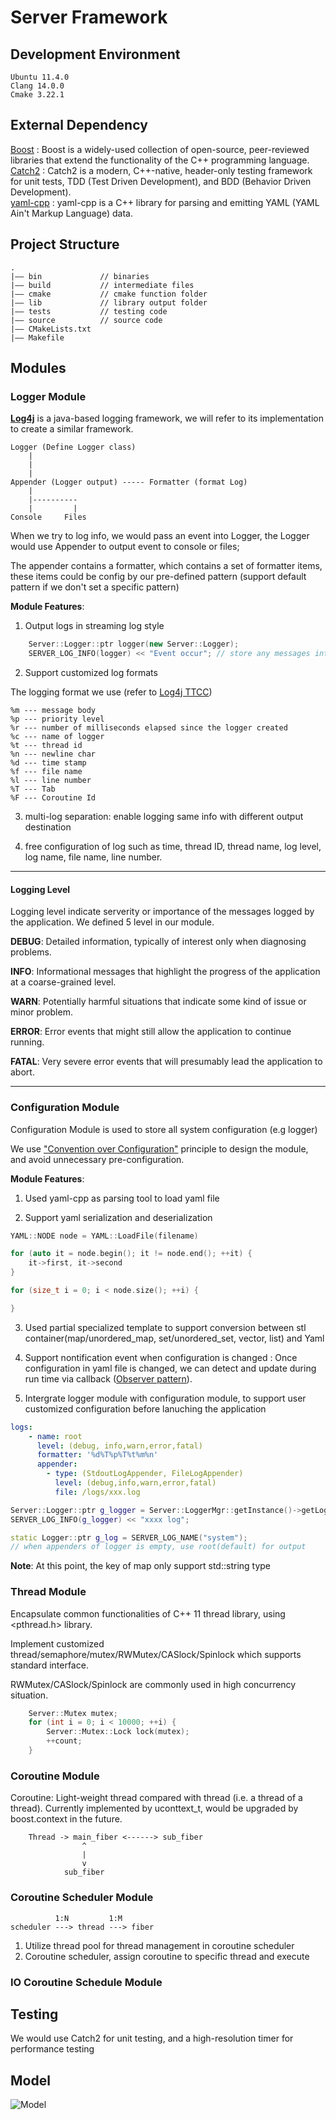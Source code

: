 # Server Framework

## Development Environment

    Ubuntu 11.4.0
    Clang 14.0.0
    Cmake 3.22.1

## External Dependency

[Boost](https://www.boost.org/) : Boost is a widely-used collection of open-source, peer-reviewed libraries that extend the functionality of the C++ programming language. \
[Catch2](https://github.com/catchorg/Catch2) : 
Catch2 is a modern, C++-native, header-only testing framework for unit tests, TDD (Test Driven Development), and BDD (Behavior Driven Development). \
[yaml-cpp](https://github.com/jbeder/yaml-cpp) : yaml-cpp is a C++ library for parsing and emitting YAML (YAML Ain't Markup Language) data. 


## Project Structure
    .
    |—— bin             // binaries
    |—— build           // intermediate files
    |—— cmake           // cmake function folder
    |—— lib             // library output folder
    |—— tests           // testing code
    |—— source          // source code
    |—— CMakeLists.txt
    |—— Makefile

## Modules
### Logger Module

[**Log4j**](https:github.com/apache/logging-log4j2) is a java-based logging framework, we will refer to its implementation to create a similar framework.


    Logger (Define Logger class)
        |
        |  
        |  
    Appender (Logger output) ----- Formatter (format Log)
        |
        |----------
        |         |
    Console     Files

When we try to log info, we would pass an event into Logger, the Logger would use Appender to output event to console or files;

The appender contains a formatter, which contains a set of formatter items, these items could be config by our pre-defined pattern (support default pattern if we don't set a specific pattern)


__Module Features__:

1. Output logs in streaming log style 
```cpp
    Server::Logger::ptr logger(new Server::Logger); 
    SERVER_LOG_INFO(logger) << "Event occur"; // store any messages into stream
```
    
2. Support customized log formats

The logging format we use (refer to [Log4j TTCC](https://en.wikipedia.org/wiki/Log4j#cite_note-28))

    %m --- message body
    %p --- priority level
    %r --- number of milliseconds elapsed since the logger created
    %c --- name of logger
    %t --- thread id
    %n --- newline char
    %d --- time stamp
    %f --- file name
    %l --- line number
    %T --- Tab
    %F --- Coroutine Id

3. multi-log separation: enable logging same info with different output destination 

3. free configuration of log such as time, thread ID, thread name, log level, log name, file name, line number.
 
----- 
#### Logging Level
Logging level indicate serverity or importance of the messages logged by the application. We defined 5 level in our module.

**DEBUG**:  Detailed information, typically of interest only when diagnosing problems.

**INFO**:  Informational messages that highlight the progress of the application at a coarse-grained level.

**WARN**:  Potentially harmful situations that indicate some kind of issue or minor problem.

**ERROR**:  Error events that might still allow the application to continue running.

**FATAL**:  Very severe error events that will presumably lead the application to abort.

-----
### Configuration Module

Configuration Module is used to store all system configuration (e.g logger)


We use ["Convention over Configuration"](https://facilethings.com/blog/en/convention-over-configuration) principle to design the module, and avoid unnecessary pre-configuration.

__Module Features__:

1. Used yaml-cpp as parsing tool to load yaml file

2. Support yaml serialization and deserialization

```cpp
YAML::NODE node = YAML::LoadFile(filename)

for (auto it = node.begin(); it != node.end(); ++it) {
    it->first, it->second
}

for (size_t i = 0; i < node.size(); ++i) {

}

```
3. Used partial specialized template to support conversion between stl container(map/unordered_map, set/unordered_set, vector, list) and Yaml

4. Support nontification event when configuration is changed : Once configuration in yaml file is changed, we can detect and update during run time via callback ([Observer pattern](https://refactoring.guru/design-patterns/observer)).

5. Intergrate logger module with configuration module, to support user customized configuration before lanuching the application

```yaml
logs:
    - name: root
      level: (debug, info,warn,error,fatal)
      formatter: '%d%T%p%T%t%m%n'
      appender:
        - type: (StdoutLogAppender, FileLogAppender)
          level: (debug,info,warn,error,fatal)
          file: /logs/xxx.log
```
```cpp
Server::Logger::ptr g_logger = Server::LoggerMgr::getInstance()->getLogger(name); //Server::Logger::ptr g_logger = SERVER_LOG_NAME(name)
SERVER_LOG_INFO(g_logger) << "xxxx log";
```

```cpp
static Logger::ptr g_log = SERVER_LOG_NAME("system");
// when appenders of logger is empty, use root(default) for output
```

__Note__: At this point, the key of map only support std::string type

### Thread Module
Encapsulate common functionalities of C++ 11 thread library, using \<pthread\.h> library.

Implement customized thread/semaphore/mutex/RWMutex/CASlock/Spinlock which supports standard interface. 

RWMutex/CASlock/Spinlock are commonly used in high concurrency situation.

```cpp
    Server::Mutex mutex;
    for (int i = 0; i < 10000; ++i) {
        Server::Mutex::Lock lock(mutex);
        ++count;
    }
```

### Coroutine Module
Coroutine: Light-weight thread compared with thread (i.e. a thread of a thread). Currently implemented by uconttext_t, would be upgraded by boost.context in the future.

```
    Thread -> main_fiber <------> sub_fiber
                ^
                |
                v
            sub_fiber
```

### Coroutine Scheduler Module
```
          1:N         1:M
scheduler ---> thread ---> fiber

```

1. Utilize thread pool for thread management in coroutine scheduler
2. Coroutine scheduler, assign coroutine to specific thread and execute



### IO Coroutine Schedule Module

## Testing

We would use Catch2 for unit testing, and a high-resolution timer for performance testing

## Model 

![Model](ServerFramework.png)
